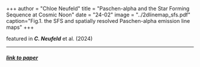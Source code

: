 +++
author = "Chloe Neufeld"
title = "Paschen-alpha and the Star Forming Sequence at Cosmic Noon"
date = "24-02"
image = "../2dlinemap_sfs.pdf"
caption="Fig.1. the SFS and spatially resolved Paschen-alpha emission line maps"
+++

featured in ***C. Neufeld*** et al. (2024)

<!--more-->

***

##### [link to paper](../../publications/neufeld2024/)




